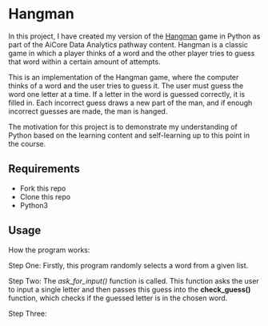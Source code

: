 # Hangman

In this project, I have created my version of the [Hangman](<https://en.wikipedia.org/wiki/Hangman_(game)>) game in Python as part of the AiCore Data Analytics pathway content. Hangman is a classic game in which a player thinks of a word and the other player tries to guess that word within a certain amount of attempts.

This is an implementation of the Hangman game, where the computer thinks of a word and the user tries to guess it. The user must guess the word one letter at a time. If a letter in the word is guessed correctly, it is filled in. Each incorrect guess draws a new part of the man, and if enough incorrect guesses are made, the man is hanged. 

The motivation for this project is to demonstrate my understanding of Python based on the learning content and self-learning up to this point in the course. 

## Requirements

- Fork this repo
- Clone this repo
- Python3

## Usage
How the program works:

Step One: Firstly, this program randomly selects a word from a given list.

Step Two: The _ask_for_input()_ function is called. This function asks the user to input a single letter and then passes this guess into the __check_guess()__ function, which checks if the guessed letter is in the chosen word. 

Step Three:


